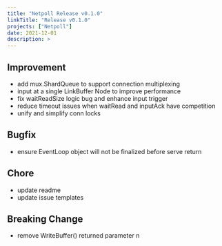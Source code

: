 ```yaml
---
title: "Netpoll Release v0.1.0"
linkTitle: "Release v0.1.0"
projects: ["Netpoll"]
date: 2021-12-01
description: >
---
```


## Improvement

- add mux.ShardQueue to support connection multiplexing
- input at a single LinkBuffer Node to improve performance
- fix waitReadSize logic bug and enhance input trigger
- reduce timeout issues when waitRead and inputAck have competition
- unify and simplify conn locks

## Bugfix

- ensure EventLoop object will not be finalized before serve return

## Chore

- update readme
- update issue templates

## Breaking Change

- remove WriteBuffer() returned parameter n
